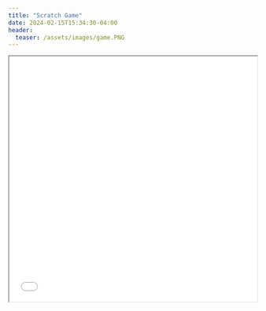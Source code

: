 ```yaml
---
title: "Scratch Game"
date: 2024-02-15T15:34:30-04:00
header:
  teaser: /assets/images/game.PNG
---
```

<!-- Embedding HTML file -->
<iframe src="assets/images/Untitled-2.html" width="100%" height="500px"></iframe>
